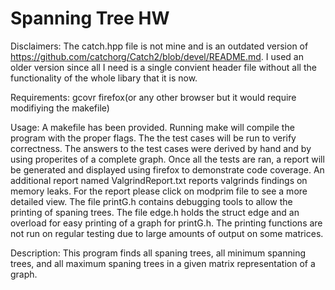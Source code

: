 # Spanning Tree HW

Disclaimers:
    The catch.hpp file is not mine and is an outdated version of https://github.com/catchorg/Catch2/blob/devel/README.md. I used an older version
    since all I need is a single convient header file without all the functionality of the whole libary that it is now.

Requirements:
    gcovr
    firefox(or any other browser but it would require modifiying the makefile)

Usage:
    A makefile has been provided. Running make will compile the program with the proper flags. The the test cases will be run to verify correctness. The answers to the test cases were derived by hand and by using properites of a complete graph. Once all the tests are ran, a report will be generated and displayed using firefox to demonstrate code coverage. An additional report named ValgrindReport.txt reports valgrinds findings on memory leaks. For the report please click on modprim file to see a more detailed view. The file printG.h contains debugging tools to allow the printing of spaning trees. The file edge.h holds the struct edge and an overload for easy printing of a graph for printG.h. The printing functions are not run on regular testing due to large amounts of output on some matrices.

Description:
    This program finds all spaning trees, all minimum spanning trees, and all maximum spaning trees in a given matrix representation of a graph.